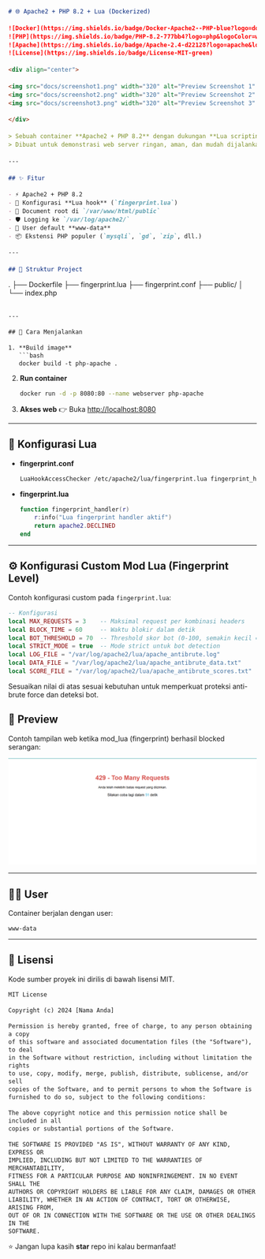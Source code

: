 ```markdown
# 🌐 Apache2 + PHP 8.2 + Lua (Dockerized)

![Docker](https://img.shields.io/badge/Docker-Apache2--PHP-blue?logo=docker&logoColor=white)
![PHP](https://img.shields.io/badge/PHP-8.2-777bb4?logo=php&logoColor=white)
![Apache](https://img.shields.io/badge/Apache-2.4-d22128?logo=apache&logoColor=white)
![License](https://img.shields.io/badge/License-MIT-green)

<div align="center">

<img src="docs/screenshot1.png" width="320" alt="Preview Screenshot 1" />
<img src="docs/screenshot2.png" width="320" alt="Preview Screenshot 2" />
<img src="docs/screenshot3.png" width="320" alt="Preview Screenshot 3" />

</div>

> Sebuah container **Apache2 + PHP 8.2** dengan dukungan **Lua scripting**.  
> Dibuat untuk demonstrasi web server ringan, aman, dan mudah dijalankan hanya dengan Docker.

---

## ✨ Fitur

- ⚡ Apache2 + PHP 8.2
- 🔌 Konfigurasi **Lua hook** (`fingerprint.lua`)
- 📂 Document root di `/var/www/html/public`
- 🛡️ Logging ke `/var/log/apache2/`
- 👤 User default **www-data**
- 📦 Ekstensi PHP populer (`mysqli`, `gd`, `zip`, dll.)

---

## 📂 Struktur Project

```
.
├── Dockerfile
├── fingerprint.lua
├── fingerprint.conf
├── public/
│   └── index.php
```

---

## 🚀 Cara Menjalankan

1. **Build image**
   ```bash
   docker build -t php-apache .
````

2. **Run container**

   ```bash
   docker run -d -p 8080:80 --name webserver php-apache
   ```

3. **Akses web**
   👉 Buka [http://localhost:8080](http://localhost:8080)

---

## 🔧 Konfigurasi Lua

* **fingerprint.conf**

  ```apache
  LuaHookAccessChecker /etc/apache2/lua/fingerprint.lua fingerprint_handler
  ```

* **fingerprint.lua**

  ```lua
  function fingerprint_handler(r)
      r:info("Lua fingerprint handler aktif")
      return apache2.DECLINED
  end
  ```

---

## ⚙️ Konfigurasi Custom Mod Lua (Fingerprint Level)

Contoh konfigurasi custom pada `fingerprint.lua`:

```lua
-- Konfigurasi
local MAX_REQUESTS = 3    -- Maksimal request per kombinasi headers
local BLOCK_TIME = 60     -- Waktu blokir dalam detik
local BOT_THRESHOLD = 70  -- Threshold skor bot (0-100, semakin kecil = semakin mencurigakan)
local STRICT_MODE = true  -- Mode strict untuk bot detection
local LOG_FILE = "/var/log/apache2/lua/apache_antibrute.log"
local DATA_FILE = "/var/log/apache2/lua/apache_antibrute_data.txt"
local SCORE_FILE = "/var/log/apache2/lua/apache_antibrute_scores.txt"
```

Sesuaikan nilai di atas sesuai kebutuhan untuk memperkuat proteksi anti-brute force dan deteksi bot.

## 📸 Preview

Contoh tampilan web ketika mod_lua (fingerprint) berhasil blocked serangan:

![Preview](docs/screenshot4.png)

---

## 👨‍💻 User

Container berjalan dengan user:

```
www-data
```

---

## 📜 Lisensi

Kode sumber proyek ini dirilis di bawah lisensi MIT.

```text
MIT License

Copyright (c) 2024 [Nama Anda]

Permission is hereby granted, free of charge, to any person obtaining a copy
of this software and associated documentation files (the "Software"), to deal
in the Software without restriction, including without limitation the rights
to use, copy, modify, merge, publish, distribute, sublicense, and/or sell
copies of the Software, and to permit persons to whom the Software is
furnished to do so, subject to the following conditions:

The above copyright notice and this permission notice shall be included in all
copies or substantial portions of the Software.

THE SOFTWARE IS PROVIDED "AS IS", WITHOUT WARRANTY OF ANY KIND, EXPRESS OR
IMPLIED, INCLUDING BUT NOT LIMITED TO THE WARRANTIES OF MERCHANTABILITY,
FITNESS FOR A PARTICULAR PURPOSE AND NONINFRINGEMENT. IN NO EVENT SHALL THE
AUTHORS OR COPYRIGHT HOLDERS BE LIABLE FOR ANY CLAIM, DAMAGES OR OTHER
LIABILITY, WHETHER IN AN ACTION OF CONTRACT, TORT OR OTHERWISE, ARISING FROM,
OUT OF OR IN CONNECTION WITH THE SOFTWARE OR THE USE OR OTHER DEALINGS IN THE
SOFTWARE.
```

⭐ Jangan lupa kasih **star** repo ini kalau bermanfaat!

